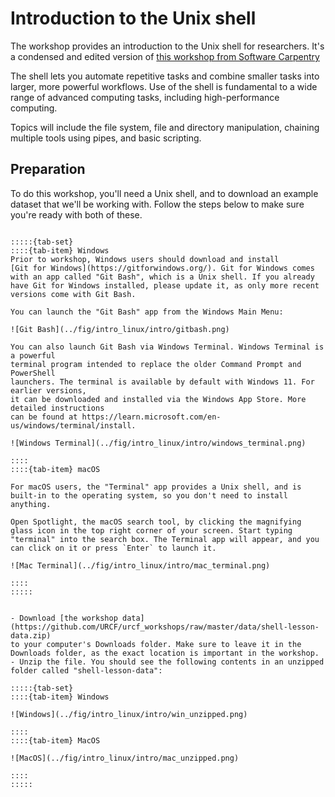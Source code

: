 # Introduction to the Unix shell

The workshop provides an introduction to the Unix shell for researchers. It's a
condensed and edited version of [this workshop from Software
Carpentry](https://swcarpentry.github.io/shell-novice/index.html)

The shell lets you automate repetitive tasks and combine smaller tasks
into larger, more powerful workflows. Use of the shell is fundamental to a wide
range of advanced computing tasks, including high-performance computing.

Topics will include the file system, file and directory manipulation, chaining
multiple tools using pipes, and basic scripting.

## Preparation

To do this workshop, you'll need a Unix shell, and to download an example
dataset that we'll be working with. Follow the steps below to make sure you're
ready with both of these.

```{admonition} Get a Unix shell

:::::{tab-set}
::::{tab-item} Windows
Prior to workshop, Windows users should download and install
[Git for Windows](https://gitforwindows.org/). Git for Windows comes with an app called "Git Bash", which is a Unix shell. If you already have Git for Windows installed, please update it, as only more recent versions come with Git Bash.

You can launch the "Git Bash" app from the Windows Main Menu:

![Git Bash](../fig/intro_linux/intro/gitbash.png)

You can also launch Git Bash via Windows Terminal. Windows Terminal is a powerful
terminal program intended to replace the older Command Prompt and PowerShell
launchers. The terminal is available by default with Windows 11. For earlier versions,
it can be downloaded and installed via the Windows App Store. More detailed instructions
can be found at https://learn.microsoft.com/en-us/windows/terminal/install.

![Windows Terminal](../fig/intro_linux/intro/windows_terminal.png)

::::
::::{tab-item} macOS

For macOS users, the "Terminal" app provides a Unix shell, and is built-in to the operating system, so you don't need to install anything.

Open Spotlight, the macOS search tool, by clicking the magnifying glass icon in the top right corner of your screen. Start typing
"terminal" into the search box. The Terminal app will appear, and you can click on it or press `Enter` to launch it.

![Mac Terminal](../fig/intro_linux/intro/mac_terminal.png)

::::
:::::

```

```{admonition} Download example data

- Download [the workshop data](https://github.com/URCF/urcf_workshops/raw/master/data/shell-lesson-data.zip)
to your computer's Downloads folder. Make sure to leave it in the Downloads folder, as the exact location is important in the workshop.
- Unzip the file. You should see the following contents in an unzipped folder called "shell-lesson-data":

:::::{tab-set}
::::{tab-item} Windows

![Windows](../fig/intro_linux/intro/win_unzipped.png)

::::
::::{tab-item} MacOS

![MacOS](../fig/intro_linux/intro/mac_unzipped.png)

::::
:::::